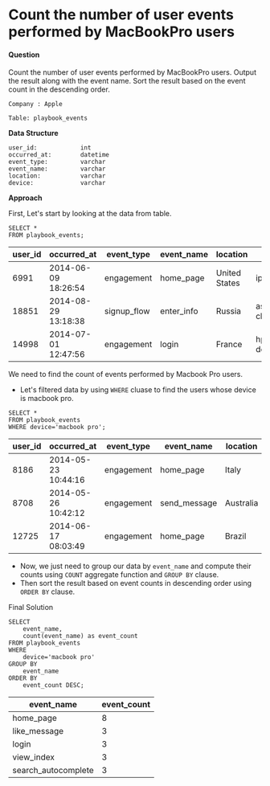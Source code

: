 # Count the number of user events performed by MacBookPro users

#### Question

Count the number of user events performed by MacBookPro users.
Output the result along with the event name.
Sort the result based on the event count in the descending order.

`Company : Apple`

`Table: playbook_events`

**Data Structure**

```
user_id:            int
occurred_at:        datetime
event_type:         varchar
event_name:         varchar
location:           varchar
device:             varchar
```

**Approach**

First, Let's start by looking at the data from table. 

```
SELECT *
FROM playbook_events;
```

| user_id | occurred_at         | event_type  | event_name | location      | device              |
| ------- | ------------------- | ----------- | ---------- | ------------- | ------------------- |
| 6991    | 2014-06-09 18:26:54 | engagement  | home_page  | United States | iphone 5            |
| 18851   | 2014-08-29 13:18:38 | signup_flow | enter_info | Russia        | asus chromebook     |
| 14998   | 2014-07-01 12:47:56 | engagement  | login      | France        | hp pavilion desktop |

We need to find the count of events performed by Macbook Pro users.

- Let's filtered data by using `WHERE` cluase to find the users whose device is macbook pro.

```
SELECT *
FROM playbook_events
WHERE device='macbook pro';
```

| user_id | occurred_at         | event_type | event_name   | location  | device      |
| ------- | ------------------- | ---------- | ------------ | --------- | ----------- |
| 8186    | 2014-05-23 10:44:16 | engagement | home_page    | Italy     | macbook pro |
| 8708    | 2014-05-26 10:42:12 | engagement | send_message | Australia | macbook pro |
| 12725   | 2014-06-17 08:03:49 | engagement | home_page    | Brazil    | macbook pro |

- Now, we just need to group our data by `event_name` and compute their counts using `COUNT` aggregate function and `GROUP BY` clause.
- Then sort the result based on event counts in descending order using `ORDER BY` clause.

Final Solution

```
SELECT 
    event_name, 
    count(event_name) as event_count
FROM playbook_events
WHERE 
    device='macbook pro'
GROUP BY 
    event_name
ORDER BY 
    event_count DESC;
```

| event_name          | event_count |
| ------------------- | ----------- |
| home_page           | 8           |
| like_message        | 3           |
| login               | 3           |
| view_index          | 3           |
| search_autocomplete | 3           |
